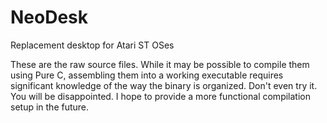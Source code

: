 # NeoDesk
Replacement desktop for Atari ST OSes

These are the raw source files. While it may be possible to compile them using Pure C, assembling them into a working executable requires significant knowledge of the way the binary is organized. Don't even try it. You will be disappointed. I hope to provide a more functional compilation setup in the future.
